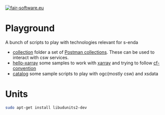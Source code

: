 [![fair-software.eu](https://img.shields.io/badge/fair--software.eu-%E2%97%8F%20%20%E2%97%8B%20%20%E2%97%8B%20%20%E2%97%8B%20%20%E2%97%8B-red)](https://fair-software.eu)

Playground
==========

A bunch of scripts to play with technologies relevant for s-enda

* [collection](./collections) folder a set of [Postman collections](https://www.postman.com/collection/). These can be used to interact with csw services.
* [hello-xarray](./hello-xarray) some samples to work with [xarray](https://xarray.pydata.org/en/stable/user-guide/io.html) and trying to follow [cf-convention](https://cfconventions.org/)
* [catalog](./catalog) some sample scripts to play with ogc(mostly csw) and xsdata

Units
=====

```bash
sudo apt-get install libudunits2-dev
```